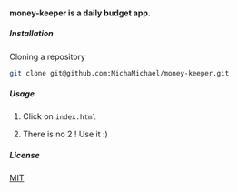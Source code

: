 
#### money-keeper is a daily budget app.

##### Installation

  Cloning a repository

```bash
git clone git@github.com:MichaMichael/money-keeper.git
```

##### Usage

1. Click on `index.html`

2. There is no 2 ! Use it :)

##### License
[MIT](https://choosealicense.com/licenses/mit/)
